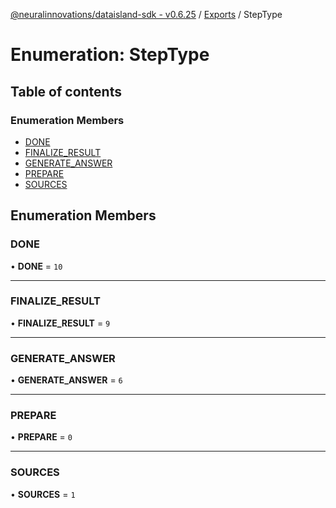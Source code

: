 [@neuralinnovations/dataisland-sdk - v0.6.25](../../README.md) / [Exports](../modules.md) / StepType

# Enumeration: StepType

## Table of contents

### Enumeration Members

- [DONE](StepType.md#done)
- [FINALIZE\_RESULT](StepType.md#finalize_result)
- [GENERATE\_ANSWER](StepType.md#generate_answer)
- [PREPARE](StepType.md#prepare)
- [SOURCES](StepType.md#sources)

## Enumeration Members

### DONE

• **DONE** = ``10``

___

### FINALIZE\_RESULT

• **FINALIZE\_RESULT** = ``9``

___

### GENERATE\_ANSWER

• **GENERATE\_ANSWER** = ``6``

___

### PREPARE

• **PREPARE** = ``0``

___

### SOURCES

• **SOURCES** = ``1``
